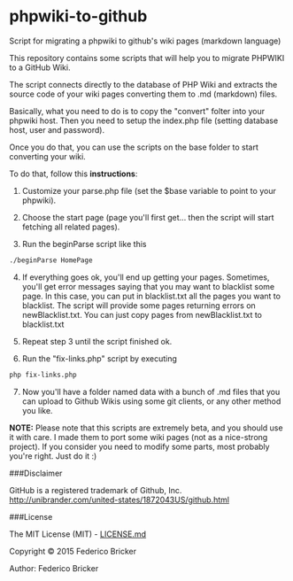 # phpwiki-to-github
Script for migrating a phpwiki to github's wiki pages (markdown language)

This repository contains some scripts that will help you to migrate PHPWIKI to a GitHub Wiki.

The script connects directly to the database of PHP Wiki and extracts the source code of your wiki pages converting them to .md (markdown) files.

Basically, what you need to do is to copy the "convert" folter into your phpwiki host.
Then you need to setup the index.php file (setting database host, user and password).

Once you do that, you can use the scripts on the base folder to start converting your wiki.

To do that, follow this **instructions**:

1. Customize your parse.php file (set the $base variable to point to your phpwiki).

2. Choose the start page (page you'll first get... then the script will start fetching all related pages).

3. Run the beginParse script like this
```bash
./beginParse HomePage
```

4. If everything goes ok, you'll end up getting your pages. Sometimes, you'll get error messages saying that you may want to blacklist some page.
In this case, you can put in blacklist.txt all the pages you want to blacklist.
The script will provide some pages returning errors on newBlacklist.txt. You can just copy pages from newBlacklist.txt to blacklist.txt

5. Repeat step 3 until the script finished ok.

6. Run the "fix-links.php" script by executing
```bash
php fix-links.php
```

7. Now you'll have a folder named data with a bunch of .md files that you can upload to Github Wikis using some git clients, or any other method you like.

**NOTE:** Please note that this scripts are extremely beta, and you should use it with care. I made them to port some wiki pages (not as a nice-strong project).
If you consider you need to modify some parts, most probably you're right. Just do it :)

###Disclaimer

GitHub is a registered trademark of Github, Inc.
http://unibrander.com/united-states/1872043US/github.html

###License

The MIT License (MIT) - [LICENSE.md](LICENSE.md)

Copyright &copy; 2015 Federico Bricker

Author: Federico Bricker
